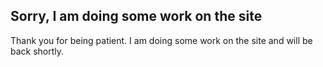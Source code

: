 ## Sorry, I am doing some work on the site
Thank you for being patient. I am doing some work on the site and will be back shortly.


